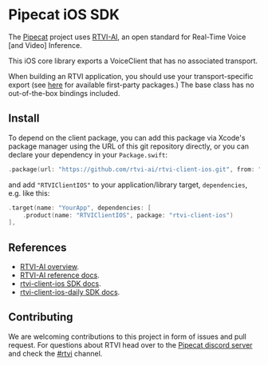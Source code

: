 # Pipecat iOS SDK

The [Pipecat](https://github.com/pipecat-ai/) project uses [RTVI-AI](https://github.com/rtvi-ai/), an open standard for Real-Time Voice [and Video] Inference.

This iOS core library exports a VoiceClient that has no associated transport.

When building an RTVI application, you should use your transport-specific export (see [here](https://rtvi.mintlify.app/api-reference/transports/introduction) for available first-party packages.) 
The base class has no out-of-the-box bindings included.

## Install

To depend on the client package, you can add this package via Xcode's package manager using the URL of this git repository directly, or you can declare your dependency in your `Package.swift`:

```swift
.package(url: "https://github.com/rtvi-ai/rtvi-client-ios.git", from: "0.1.0"),
```

and add `"RTVIClientIOS"` to your application/library target, `dependencies`, e.g. like this:

```swift
.target(name: "YourApp", dependencies: [
    .product(name: "RTVIClientIOS", package: "rtvi-client-ios")
],
```

## References
- [RTVI-AI overview](https://github.com/rtvi-ai/).
- [RTVI-AI reference docs](https://rtvi.mintlify.app/api-reference/introduction).
- [rtvi-client-ios SDK docs](https://rtvi-client-ios-docs.vercel.app/RTVIClientIOS/documentation/rtviclientios).
- [rtvi-client-ios-daily SDK docs](https://rtvi-client-ios-docs.vercel.app/RTVIClientIOSDaily/documentation/rtviclientiosdaily).

## Contributing

We are welcoming contributions to this project in form of issues and pull request. For questions about RTVI head over to the [Pipecat discord server](https://discord.gg/pipecat) and check the [#rtvi](https://discord.com/channels/1239284677165056021/1265086477964935218) channel.
